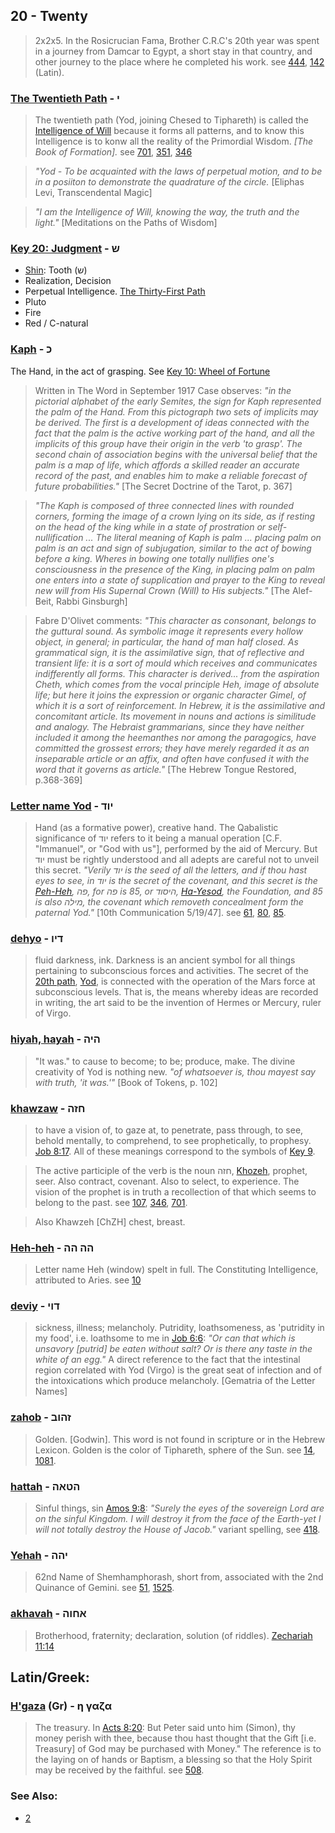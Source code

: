 ## 20 - Twenty
> 2x2x5. In the Rosicrucian Fama, Brother C.R.C's 20th year was spent in a journey from Damcar to Egypt, a short stay in that country, and other journey to the place where he completed his work. see [444](444), [142](142) (Latin).

### [The Twentieth Path](/keys/I) - י
> The twentieth path (Yod, joining Chesed to Tiphareth) is called the [Intelligence of Will](701) because it forms all patterns, and to know this Intelligence is to konw all the reality of the Primordial Wisdom. *[The Book of Formation].* see [701](701), [351](351), [346](346)

> *"Yod - To be acquainted with the laws of perpetual motion, and to be in a posiiton to demonstrate the quadrature of the circle.* [Eliphas Levi, Transcendental Magic]

> *"I am the Intelligence of Will, knowing the way, the truth and the light."* [Meditations on the Paths of Wisdom]

### [Key 20: Judgment](/keys/Sh) - ש

- [Shin](/keys/ShIN): Tooth (ש)
- Realization, Decision
- Perpetual Intelligence. [The Thirty-First Path](31)
- Pluto
- Fire
- Red / C-natural

### [Kaph](/keys/K) - כ
The Hand, in the act of grasping. See [Key 10: Wheel of Fortune](10)

> Written in The Word in September 1917 Case observes: *"in the pictorial alphabet of the early Semites, the sign for Kaph represented the palm of the Hand. From this pictograph two sets of implicits may be derived. The first is a development of ideas connected with the fact that the palm is the active working part of the hand, and all the implicits of this group have their origin in the verb 'to grasp'. The second chain of association begins with the universal belief that the palm is a map of life, which affords a skilled reader an accurate record of the past, and enables him to make a reliable forecast of future probabilities."* [The Secret Doctrine of the Tarot, p. 367]

> *"The Kaph is composed of three connected lines with rounded corners, forming the image of a crown lying on its side, as if resting on the head of the king while in a state of prostration or self-nullification ... The literal meaning of Kaph is palm ... placing palm on palm is an act and sign of subjugation, similar to the act of bowing before a king. Wheres in bowing one totally nullifies one's consciousness in the presence of the King, in placing palm on palm one enters into a state of supplication and prayer to the King to reveal new will from His Supernal Crown (Will) to His subjects."* [The Alef-Beit, Rabbi Ginsburgh]

> Fabre D'Olivet comments: *"This character as consonant, belongs to the guttural sound. As symbolic image it represents every hollow object, in general; in particular, the hand of man half closed. As grammatical sign, it is the assimilative sign, that of reflective and transient life: it is a sort of mould which receives and communicates indifferently all forms. This character is derived... from the aspiration Cheth, which comes from the vocal principle Heh, image of absolute life; but here it joins the expression or organic character Gimel, of which it is a sort of reinforcement. In Hebrew, it is the assimilative and concomitant article. Its movement in nouns and actions is similitude and analogy. The Hebraist grammarians, since they have neither included it among the heemanthes nor among the paragogics, have committed the grossest errors; they have merely regarded it as an inseparable article or an affix, and often have confused it with the word that it governs as article."* [The Hebrew Tongue Restored, p.368-369]

### [Letter name Yod](/keys/IVD) - יוד
> Hand (as a formative power), creative hand. The Qabalistic significance of יוד refers to it being a manual operation [C.F. "Immanuel", or "God with us"], performed by the aid of Mercury. But יוד must be rightly understood and all adepts are careful not to unveil this secret. *"Verily יוד is the seed of all the letters, and if thou hast eyes to see, in יוד is the secret of the covenant, and this secret is the [Peh-Heh](/keys/P.H), פה, for פה is 85, or היסוד, [Ha-Yesod](/keys/HISVD), the Foundation, and 85 is also מילה, the covenant which removeth concealment form the paternal Yod."* [10th Communication 5/19/47]. see [61](61), [80](80), [85](85).


### [dehyo](/keys/DIV) - דיו
> fluid darkness, ink. Darkness is an ancient symbol for all things pertaining to subconscious forces and activities. The secret of the [20th path](20), [Yod](/keys/I), is connected with the operation of the Mars force at subconscious levels. That is, the means whereby ideas are recorded in writing, the art said to be the invention of Hermes or Mercury, ruler of Virgo.

### [hiyah, hayah](/keys/HIH) - היה
> "It was." to cause to become; to be; produce, make. The divine creativity of Yod is nothing new. *"of whatsoever is, thou mayest say with truth, 'it was.'"* [Book of Tokens, p. 102]

### [khawzaw](/keys/ChZH) - חזה
> to have a vision of, to gaze at, to penetrate, pass through, to see, behold mentally, to comprehend, to see prophetically, to prophesy. [Job 8:17](http://biblehub.com/job/8-17.htm). All of these meanings correspond to the symbols of [Key 9](9).

> The active participle of the verb is the noun חזה, [Khozeh](/keys/ChZH), prophet, seer. Also contract, covenant. Also to select, to experience. The vision of the prophet is in truth a recollection of that which seems to belong to the past. see [107](107), [346](346), [701](701).

> Also Khawzeh [ChZH] chest, breast.

### [Heh-heh](/keys/HH-HH) - הה הה
> Letter name Heh (window) spelt in full. The Constituting Intelligence, attributed to Aries. see [10](10)

### [deviy](/keys/DVI) - דוי
> sickness, illness; melancholy. Putridity, loathsomeness, as 'putridity in my food', i.e. loathsome to me in [Job 6:6](http://biblehub.com/job/6-6.htm): *"Or can that which is unsavory [putrid] be eaten without salt? Or is there any taste in the white of an egg."* A direct reference to the fact that the intestinal region correlated with Yod (Virgo) is the great seat of infection and of the intoxications which produce melancholy. [Gematria of the Letter Names]

### [zahob](/keys/ZHVB) - זהוב
> Golden. [Godwin]. This word is not found in scripture or in the Hebrew Lexicon. Golden is the color of Tiphareth, sphere of the Sun. see [14](14), [1081](1081).

### [hattah](/keys/HTAH) - הטאה
> Sinful things, sin [Amos 9:8](http://biblehub.com/amos/9-8.htm): *"Surely the eyes of the sovereign Lord are on the sinful Kingdom. I will destroy it from the face of the Earth-yet I will not totally destroy the House of Jacob."* variant spelling, see [418](418).

### [Yehah](/keys/IHH) - יהה
> 62nd Name of Shemhamphorash, short from, associated with the 2nd Quinance of Gemini. see [51](51), [1525](1525).

### [akhavah](/keys/AChVH) - אחוה
> Brotherhood, fraternity; declaration, solution (of riddles). [Zechariah 11:14](http://biblehub.com/zechariah/11-14.htm)

## Latin/Greek:

### [H'gaza](/greek?word=h+gaza) (Gr) - η γαζα
> The treasury. In [Acts 8:20](http://biblehub.com/acts/8-20.htm): But Peter said unto him (Simon), thy money perish with thee, because thou hast thought that the Gift [i.e. Treasury] of God may be purchased with Money." The reference is to the laying on of hands or Baptism, a blessing so that the Holy Spirit may be received by the faithful. see [508](508).

### See Also:

- [2](2)
